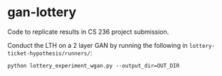 # gan-lottery

Code to replicate results in CS 236 project submission.

Conduct the LTH on a 2 layer GAN by running the following in `lottery-ticket-hypothesis/runners/`:

```
python lottery_experiment_wgan.py --output_dir=OUT_DIR
```
